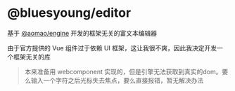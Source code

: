 # @bluesyoung/editor

基于 [@aomao/engine](https://github.com/red-axe/am-editor) 开发的框架无关的富文本编辑器

由于官方提供的 Vue 组件过于依赖 UI 框架，这让我很不爽，因此我决定开发一个框架无关的库

> 本来准备用 webcomponent 实现的，但是引擎无法获取到真实的dom。要么输入一个字符之后光标失去焦点，要么直接报错，暂无解决办法